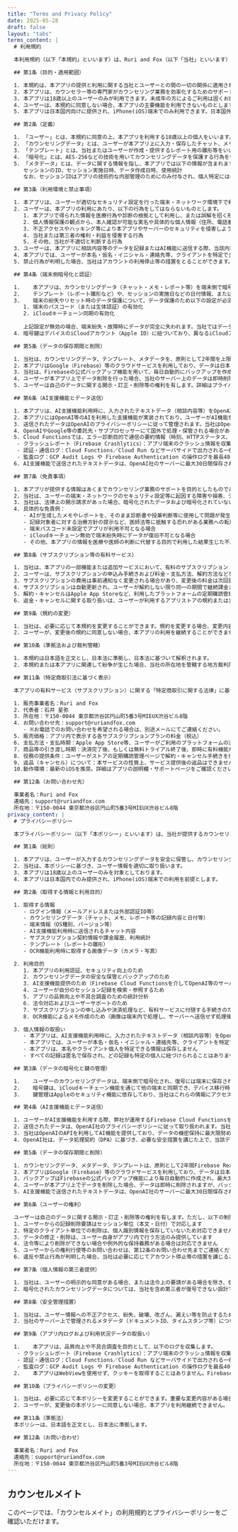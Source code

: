 ```yaml
---
title: "Terms and Privacy Policy"
date: 2025-05-28
draft: false
layout: "tabs"
terms_content: |
  # 利用規約

  本利用規約（以下「本規約」といいます）は、Ruri and Fox（以下「当社」といいます）が提供するカウンセリング支援ツール「カウンセルメイト」（以下「本アプリ」といいます）の利用条件を定めるものです。ユーザーが本アプリにログインし、本規約に同意した時点で、本規約のすべてに同意したものとみなします。

  ## 第1条（目的・適用範囲）

  1. 本規約は、本アプリの提供と利用に関する当社とユーザーとの間の一切の関係に適用されるものとします。  
  2. 本アプリは、カウンセラー等の専門家がカウンセリング業務を効率化するためのサポートツールであり、医療行為や医師による診断を代替するものではありません。  
  3. 本アプリは18歳以上のユーザーのみが利用できます。未成年の方によるご利用は固くお断りいたします。
  4. ユーザーは、本規約に同意しない場合、本アプリの主要機能を利用できないものとします。
  5. 本アプリは日本国内向けに提供され、iPhone(iOS)端末でのみ利用できます。日本国外またはAndroid端末からの利用は想定していません。

  ## 第2条（定義）

  1. 「ユーザー」とは、本規約に同意の上、本アプリを利用する18歳以上の個人をいいます。  
  2. 「カウンセリングデータ」とは、ユーザーが本アプリ上に入力・保存したチャット、メモ、レポート等の相談記録（本文と日付等）をいいます。本アプリは、セッション記録の単位でのみ記録し、特定の個人に紐づく情報は一切保存しません。  
  3. 「テンプレート」とは、当社またはユーザーが作成・提供するレポート用の雛形等をいい、カウンセリングデータには含まれません。  
  4. 「暗号化」とは、AES-256などの技術を用いてカウンセリングデータを保護する行為をいいます。
  5. 「メタデータ」とは、データに関する情報を指し、本アプリでは以下の情報が含まれます：
     セッションのID、セッション実施日時、データ作成日時、使用統計
     なお、セッションIDはアプリの技術的な内部管理のためにのみ付与され、個人特定には一切利用されません。

  ## 第3条（利用環境と禁止事項）

  1. 本アプリは、ユーザーが適切なセキュリティ設定を行った端末・ネットワーク環境下で利用することを前提とします。Jailbreak/Root化された端末など、改造された環境下での利用は推奨されません。  
  2. ユーザーは、本アプリの利用にあたり、以下の行為をしてはならないものとします。  
     1. 本アプリで得られた情報を医療行為や診断の根拠として利用し、または誤解を招く形で活用する行為  
     2. 個人情報保護の観点から、本人確認が可能な実名や具体的な個人情報（住所、電話番号等）、またはクライアントの実名、仮名、イニシャル、属性、連絡先など、特定の個人を識別しうる一切の情報を入力・送信する行為  
     3. 不正アクセスやハッキング等により本アプリやサーバーのセキュリティを侵害しようとする行為  
     4. 当社または第三者の権利・利益を侵害する行為  
     5. その他、当社が不適切と判断する行為
  3. ユーザーは、本アプリに相談内容等のデータを記録またはAI機能に送信する際、当該内容が第三者（クライアント）に関するものである場合、必ず事前にクライアント本人の同意を取得するものとします。
  4. 本アプリでは、ユーザーが本名・仮名・イニシャル・連絡先等、クライアントを特定できる情報を入力・送信することを禁止しています。
  5. 禁止行為が判明した場合、当社はアカウントの利用停止等の措置をとることができます。

  ## 第4条（端末側暗号化と認証）

  1.	本アプリは、カウンセリングデータ（チャット・メモ・レポート等）を端末側で暗号化したうえで保管・通信し、当社が復号可能な情報を保持しない設計を採用しています。暗号鍵は、端末の生体認証またはパスコードなど、端末認証が成功した場合のみ利用できます。
  2.	テンプレート（レポート雛形など）や、セッションの実施日などの日付情報、またはプラン種別や利用状況といったアカウントに関するメタデータは、暗号化の対象外です。
  3.	端末の紛失やリセット時のデータ保護について、データ保護のため以下の設定が必須です：
     1. 端末のパスコード（または生体認証）の有効化
     2. iCloudキーチェーン同期の有効化
     
     上記設定が無効の場合、端末紛失・故障時にデータが完全に失われます。当社ではデータ復旧サービスを提供できません。
  4. 暗号鍵はデバイスのiCloudアカウント（Apple ID）に紐づいており、異なるiCloudアカウント間では共有されません。同じユーザーアカウントであっても、異なるiCloudアカウントのデバイスでログインした場合は既存データを復号できません。複数のデバイスで本アプリを利用する場合は、必ず同一のiCloudアカウントを使用してください。

  ## 第5条（データの保存期間と削除）

  1. 当社は、カウンセリングデータ、テンプレート、メタデータを、原則として2年間を上限としてFirebase Realtime Database上に保管し、2年を経過したデータは自動的に削除される場合があります。  
  2. 本アプリはGoogle（Firebase）等のクラウドサービスを利用しており、データは日本国内外（主に米国等）のGoogleデータセンターに保存される場合があります。Google社ともDPA等に基づき十分な安全管理措置を講じています。
  3. 当社は、Firebaseの公式バックアップ機能を用いて、毎日自動的にバックアップを作成し、Google Cloud Storageに最大30日間保存される場合があります。  
  4. ユーザーが本アプリ上でデータ削除を行った場合、当社のサーバー上のデータは即時削除されますが、バックアップには最大30日間残留する可能性があります。
  5. ユーザーは自己のデータに関する開示・訂正・削除等の権利を有します。詳細はプライバシーポリシーをご確認ください。なお、法令等により削除できない場合があります。

  ## 第6条（AI支援機能とデータ送信）

  1. 本アプリは、AI支援機能利用時に、入力されたテキストデータ（相談内容等）をOpenAI社のAPI（米国）へ送信します。当社とOpenAI社との間ではデータ処理契約（DPA）を締結しており、送信データはAIモデルの学習目的には利用されません。
  2. 本アプリにはOpenAI等のAIを利用した支援機能が実装されており、ユーザーがAI機能を利用する際、入力データがTLS（HTTPS）により暗号化された通信経路を通じて、当社が運用するFirebase Cloud Functionsを介してOpenAI等のAIサービスに送信されます。
  3. 送信されたデータはOpenAIのプライバシーポリシーに従って管理されます。当社はOpenAIとの間でデータ処理契約（DPA）の締結を行い、送信データがAIモデル学習に利用されないよう適切な措置を講じています。また、当社はFirebase等のクラウド委託先とも、適切なデータ処理契約またはこれに準じる措置を講じています。ユーザーは当該ポリシーに同意のうえでAI機能を利用するものとします。
  4. OpenAIやGoogle等の委託先・サブプロセッサーにて国外で処理・保管される場合があり、DPA等に従い十分な保護措置が確保されます。
  5. Cloud Functionsでは、エラー診断目的で通信の要約情報（時刻、HTTPステータス、エラーコード等）のみを記録します。入力内容や出力結果の本文は、意図的には記録しませんが、例外的にエラーログなどに一部が自動的に記録される可能性があります。
   - クラッシュレポート（Firebase Crashlytics）：アプリ端末のクラッシュ情報を収集し、最大90日間保持  
   - 認証・通信ログ：Cloud Functions／Cloud Run などサーバサイドで出力される一般的なログ（INFO/WARN/ERROR 等）を30日間保持  
   - 監査ログ：GCP Audit Logs や Firebase Authentication の操作ログを最長400日間保持
  6. AI支援機能で送信されたテキストデータは、OpenAI社のサーバーに最大30日間保存され、その後自動的に削除されます。ただし、法令等により削除ができない場合や例外的な保持義務がある場合を除きます。

  ## 第7条（免責事項）

  1. 本アプリが提供する情報はあくまでカウンセリング業務のサポートを目的としたものであり、ユーザーは、提供された情報やAI出力をそのまま医療行為の根拠や診断材料として使用せず、自己の専門的判断に基づいて精査・修正の上、活用するものとします。  
  2. 当社は、ユーザーの端末・ネットワークのセキュリティ設定等に起因する障害や損害、データ損失等について一切の責任を負わないものとします。  
  3. 当社は、法律上の開示請求があった場合、暗号化されたデータおよび暗号化されていないメタデータを法令に従って提出する可能性があります。ただし、当社は暗号化されたデータを復号できません。  
  4. 具体的な免責例：  
     - AIが生成したメモやレポートを、そのまま診断書や投薬判断等に使用して問題が発生した場合  
     - 記録対象者に対する治療方針の提示など、医師法等に抵触する恐れがある業務への転用  
     - 端末パスコード未設定でアプリが利用不可となる場合
     - iCloudキーチェーン無効で端末紛失時にデータが復旧不可となる場合
     - その他、本アプリの情報を医療や医師の判断に代替する目的で利用した結果生じた不具合

  ## 第8条（サブスクリプション等の有料サービス）

  1. 当社は、本アプリの一部機能または追加サービスにおいて、有料のサブスクリプション（定期課金）プランを提供することがあります。  
  2. ユーザーは、サブスクリプションの申込み手続きおよび料金・支払方法、解約方法などを当社が定める手順に従い利用するものとします。  
  3. サブスクリプションの費用は事前通知なく変更される場合があり、変更後の料金は次回更新日以降に適用されます。ユーザーが継続して利用する場合、変更後の料金に同意したものとみなされます。  
  4. サブスクリプションは自動更新され、ユーザーが解約しない限り同一の期間で継続課金されます。無料トライアル期間がある場合、トライアル終了後に自動的に有料プランへ移行し、ユーザーが当該期間中に解約しない場合は課金されます。  
  5. 解約・キャンセルはApple App Storeなど、利用したプラットフォームの定期購読管理ページで行う必要があります。当社はユーザーの操作を代行できません。  
  6. 返金・キャンセルに関する取り扱いは、ユーザーが利用するアプリストアの規約または当社が別途定める規定に従います。当社は部分的な期間に対する返金や日割り計算による返金は原則として行いません。

  ## 第9条（規約の変更）

  1. 当社は、必要に応じて本規約を変更することができます。規約を変更する場合、変更内容をユーザーへ通知し、重要な変更がある場合は改定後に再度同意を取得するものとします。  
  2. ユーザーが、変更後の規約に同意しない場合、本アプリの利用を継続することができません。

  ## 第10条（準拠法および裁判管轄）

  1. 本規約は日本語を正文とし、日本法に準拠し、日本法に基づいて解釈されます。  
  2. 本規約または本アプリに関連して紛争が生じた場合、当社の所在地を管轄する地方裁判所を専属的合意管轄裁判所とします。

  ## 第11条（特定商取引法に基づく表示）

  本アプリの有料サービス（サブスクリプション）に関する「特定商取引に関する法律」に基づく表示は以下のとおりです。

  1. 販売事業者名：Ruri and Fox  
  2. 代表者：石井 星弥 
  3. 所在地：〒150-0044 東京都渋谷区円山町5番3号MIEUX渋谷ビル8階  
  4. お問い合わせ先：support@ruriandfox.com  
     - ※お電話でのお問い合わせを希望される場合は、別途メールにてご連絡ください。  
  5. 販売価格：アプリ内で表示する各サブスクリプションプランの料金（税込）  
  6. 支払方法・支払時期：Apple App Store等、ユーザーがご利用のプラットフォームの決済方法に従う。料金は各ストアの決済サイクルにより自動的に課金されます。  
  7. 商品等の引き渡し時期：決済完了後、もしくは無料トライアル終了後、即時に有料機能が利用可能となります。  
  8. 役務の提供条件：ユーザーがストアの定期購読管理ページで解約・キャンセル手続きを行わない限り自動で継続されます。  
  9. 返品（キャンセル）について：本サービスの性質上、サービス提供後の返品はできません。解約はストアの手続きを通じて行うことができます。返金は各ストアの規約に準じます。  
  10.動作環境：最新のiOSを推奨。詳細はアプリの説明欄・サポートページをご確認ください。

  ## 第12条（お問い合わせ先）

  事業者名：Ruri and Fox  
  連絡先：support@ruriandfox.com  
  所在地：〒150-0044 東京都渋谷区円山町5番3号MIEUX渋谷ビル8階
privacy_content: |
  # プライバシーポリシー

  本プライバシーポリシー（以下「本ポリシー」といいます）は、当社が提供するカウンセリング支援ツール「カウンセルメイト」（以下「本アプリ」といいます）におけるユーザー情報の取扱いについて定めるものです。ユーザーが本アプリにログインし、本ポリシーに同意した時点で、本ポリシーのすべてに同意したものとみなします。

  ## 第1条（総則）

  1. 本アプリは、ユーザーが入力するカウンセリングデータを安全に保管し、カウンセリング業務の効率化を支援する目的で開発されています。  
  2. 当社は、本ポリシーに基づき、ユーザー情報を適切に取り扱います。
  3. 本アプリは18歳以上のユーザーのみを対象としております。
  4. 本アプリは日本国内でのみ提供され、iPhone(iOS)端末での利用を前提とします。

  ## 第2条（取得する情報と利用目的）

  1. 取得する情報  
     - ログイン情報（メールアドレスまたは外部認証ID等）  
     - カウンセリングデータ（チャット、メモ、レポート等の記録内容と日付等）  
     - 端末情報（OS種別、バージョン等）  
     - AI支援機能利用時に送信されるチャット内容  
     - サブスクリプション契約情報や課金履歴、利用統計
     - テンプレート（レポートの雛形）
     - OCR機能利用時に取得する画像データ（カメラ・写真）

  2. 利用目的  
     1. 本アプリの利用認証、セキュリティ向上のため  
     2. カウンセリングデータの安全な保管とバックアップのため  
     3. AI支援機能提供のため（Firebase Cloud Functionsを介してOpenAI等のサーバーへ送信）  
     4. ユーザーが自分のセッション記録を検索・参照するため
     5. アプリの品質向上や不具合調査のための統計分析  
     6. 法令対応およびユーザーサポートのため  
     7. サブスクリプションの申し込みや決済処理など、有料サービスに付随する手続きのため
     8. OCR機能によるメモ作成のため（画像は端末内で処理し、サーバーへ送信せず処理後に一時ファイルを削除）

  3. 個人情報の取扱い
     - 本アプリは、AI支援機能利用時に、入力されたテキストデータ（相談内容等）をOpenAI社のAPI（米国）へ送信します。当社とOpenAI社との間ではデータ処理契約（DPA）を締結しており、送信データはAIモデルの学習目的には利用されません。
     - 本アプリでは、ユーザーが本名・仮名・イニシャル・連絡先等、クライアントを特定できる情報を入力・送信することを禁止しています。
     - 本アプリは、本名やクライアント個人を特定できる情報は保存しません
     - すべての記録は匿名で保存され、どの記録も特定の個人に紐づけられることはありません

  ## 第3条（データの暗号化と鍵の管理）

  1.	ユーザーのカウンセリングデータは、端末側で暗号化され、復号には端末に保存された暗号鍵が必要です。この鍵は、ユーザーの端末認証（Face ID、パスコード等）を通じてのみ利用可能です。
  2.	暗号鍵は、iCloudキーチェーン機能を通じて他の端末と同期でき、デバイス移行時のデータ復元にも利用できます。iCloudキーチェーンが無効な状態で端末を紛失または初期化すると、データの復元ができません。当社ではデータの復旧サービスを提供していません。
  3.	鍵管理はAppleのセキュリティ機能に依存しており、当社はこれらの情報にアクセスできません。

  ## 第4条（AI支援機能とデータ送信）

  1. ユーザーがAI支援機能を利用する際、弊社が運用するFirebase Cloud Functionsを介して入力テキストがOpenAIのサーバーに送信される場合があります。  
  2. 送信されたデータは、OpenAI社のプライバシーポリシーに従って取り扱われます。当社はOpenAIとの間でデータ処理契約（DPA）を締結し、送信データがAIモデル学習に利用されないよう適切な措置を講じています。また、当社はFirebase等のクラウド委託先とも、適切なデータ処理契約またはこれに準じる措置を講じています。ユーザーは当該ポリシーに同意の上でAI機能を利用してください。  
  3. 当社はOpenAIのAPIを利用してAI機能を提供しており、データの機密保持に最大限努めますが、第三者サービス利用に伴うリスクを完全に排除することを保証するものではありません。個人を特定できる情報はAI機能使用時に含めないでください。
  4. OpenAI社は、データ処理契約（DPA）に基づき、必要な安全措置を講じた上で、当該データを取扱います。国外のサブプロセッサー等にデータが移転される場合も、DPA等に従い十分な保護措置が確保されます。また、当社はFirebase等のクラウド委託先とも、適切なデータ処理契約またはこれに準じる措置を講じています。

  ## 第5条（データの保存期間と削除）

  1. カウンセリングデータ、メタデータ、テンプレートは、原則として2年間Firebase Realtime Database上に保存され、2年を経過したカウンセリングデータは自動的に削除されます。  
  2. 本アプリはGoogle（Firebase）等のクラウドサービスを利用しており、データは日本国内外（主に米国等）のGoogleデータセンターに保存される場合があります。Google社とはデータ処理契約（DPA）を締結し、十分な安全管理措置を講じています。
  3. バックアップはFirebaseの公式バックアップ機能により毎日自動的に作成され、最大30日間Google Cloud Storageに保存される場合があります。  
  4. ユーザーが本アプリ上でデータを削除した場合、データは即時に削除されますが、バックアップには最大30日間残存する場合があります。
  5. AI支援機能で送信されたテキストデータは、OpenAI社のサーバーに最大30日間保存され、その後自動的に削除されます。ただし、法令等により削除ができない場合や例外的な保持義務がある場合を除きます。

  ## 第6条（ユーザーの権利）

  ユーザーは自己のデータに関する開示・訂正・削除等の権利を有します。ただし、以下の制限があります：
  1. ユーザーからの記録削除要請はセッション単位（本文・日付）で対応します
  2. 特定のクライアント単位での削除は、個人識別情報を保存していないため対応できません
  3. データの修正・削除は、ユーザー自身がアプリ内で行う方法のみ提供しています
  4. 法令等により削除ができない場合や例外的な保持義務がある場合は対応できません
  5. ユーザーからの権利行使等のお問い合わせは、第12条のお問い合わせ先までご連絡ください。
  6. 違反や禁止行為が判明した場合、当社は必要に応じてアカウント停止等の措置を講じることがあります。

  ## 第7条（個人情報の第三者提供）

  1. 当社は、ユーザーの明示的な同意がある場合、または法令上の要請がある場合を除き、個人を特定できる情報を第三者に提供しません。  
  2. 暗号化されたカウンセリングデータについては、当社を含め第三者が復号できない設計ですが、法令上の開示請求があった場合、暗号化された状態のデータを提出する可能性があります。

  ## 第8条（安全管理措置）

  1. 当社は、ユーザー情報への不正アクセス、紛失、破壊、改ざん、漏えい等を防止するため、適切なセキュリティ対策を講じます。  
  2. 当社のサーバー上で管理されるメタデータ（ドキュメントID、タイムスタンプ等）についても、必要なアクセス制限を行います。

  ## 第9条（アプリ内ログおよび利用状況データの取扱い）

  1.	本アプリは、品質向上や不具合調査を目的として、以下のログを収集します。
   - クラッシュレポート（Firebase Crashlytics）：アプリ端末のクラッシュ情報を収集し、最大90日間保持  
   - 認証・通信ログ：Cloud Functions／Cloud Run などサーバサイドで出力される一般的なログ（INFO/WARN/ERROR 等）を30日間保持  
   - 監査ログ：GCP Audit Logs や Firebase Authentication の操作ログを最長400日間保持
  2.	本アプリはWebViewを使用せず、クッキーを取得することはありません。Firebase Analytics等で利用状況を匿名かつ統計的に把握する場合があります。

  ## 第10条（プライバシーポリシーの変更）

  1. 当社は、必要に応じて本ポリシーを変更することができます。重要な変更内容がある場合、当社はユーザーへ通知し、改定後に再度同意を取得する場合があります。  
  2. ユーザーが、変更後の本ポリシーに同意しない場合、本アプリを利用継続できません。

  ## 第11条（準拠法）
  本ポリシーは、日本語を正文とし、日本法に準拠します。

  ## 第12条（お問い合わせ）

  事業者名：Ruri and Fox  
  連絡先：support@ruriandfox.com  
  所在地：〒150-0044 東京都渋谷区円山町5番3号MIEUX渋谷ビル8階 
---
```


## カウンセルメイト

このページでは、「カウンセルメイト」の利用規約とプライバシーポリシーをご確認いただけます。 